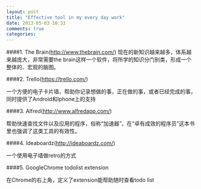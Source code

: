 ```yaml
---
layout: post
title: "Effective tool in my every day work"
date: 2013-05-03 10:33
comments: true
categories: 
---
```


####1. The Brain(http://www.thebrain.com/)
  现在的新知识越来越多，体系越来越庞大，非常需要the brain这样一个软件，将所学的知识分门别类，形成一个整体的、宏观的脑图。

####2. Trello(https://trello.com/)

  一个方便的电子卡片墙，帮助你记录想做的事，正在做的事，或者已经完成的事，同时提供了Android和Iphone上的支持

####3. Alfred(http://www.alfredapp.com/)

  帮助快速查找文件以及应用的程序，俗称“加速器”，在“卓有成效的程序员”这本书里也强调了这类工具的有效性。

####4. Ideaboardz(http://ideaboardz.com/)

  一个使用电子墙做retro的方式

####5. GoogleChrome todolist extension

  在Chrome的右上角，定义了extension能帮助随时查看todo list







